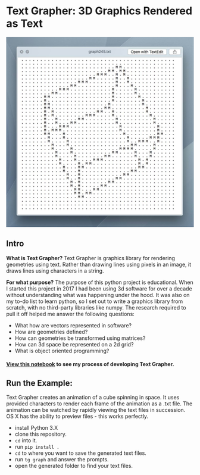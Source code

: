 # Text Grapher: 3D Graphics Rendered as Text

![alt text](img/example_01.jpg)

## Intro

**What is Text Grapher?** Text Grapher is graphics library for rendering geometries using text. Rather than drawing lines using pixels in an image, it draws lines using characters in a string.

**For what purpose?** The purpose of this python project is educational. When I started this project in 2017 I had been using 3d software for over a decade without understanding what was happening under the hood. It was also on my to-do list to learn python, so I set out to write a graphics library from scratch, with no third-party libraries like numpy. The research required to pull it off helped me answer the following questions:

- What how are vectors represented in software?
- How are geometries defined?
- How can geometries be transformed using matrices?
- How can 3d space be represented on a 2d grid?
- What is object oriented programming?

#### [View this notebook](text_grapher.ipynb) to see my process of developing Text Grapher.


## Run the Example:

Text Grapher creates an animation of a cube spinning in space.
It uses provided characters to render each frame of the animation
as a .txt file. The animation can be watched by rapidly viewing
the text files in succession. OS X has the ability to preview files -
this works perfectly.

- install Python 3.X
- clone this repository.
- `cd` into it.
- run `pip install .`
- `cd` to where you want to save the generated text files.
- run `tg graph` and answer the prompts.
- open the generated folder to find your text files.
